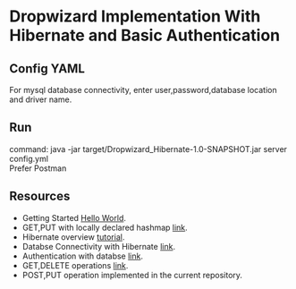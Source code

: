 # Dropwizard Implementation With Hibernate and Basic Authentication

## Config YAML
<p> For mysql database connectivity, enter user,password,database location and driver name. </p>

## Run
command: java -jar target/Dropwizard_Hibernate-1.0-SNAPSHOT.jar server config.yml <br>
Prefer Postman

## Resources

- Getting Started [Hello World](https://www.dropwizard.io/en/latest/getting-started.html).
- GET,PUT with locally declared hashmap [link](https://howtodoinjava.com/dropwizard/tutorial-and-hello-world-example/).
- Hibernate overview [tutorial](https://www.youtube.com/watch?v=VtCz0oPtfG0&ab_channel=edureka%21).
- Databse Connectivity with Hibernate [link](https://dzone.com/articles/getting-started-with-dropwizard-connecting-to-a-da).
- Authentication with databse [link](https://github.com/javaeeeee/DropBookmarks).
- GET,DELETE operations [link](https://github.com/javaeeeee/DropBookmarks).
- POST,PUT operation implemented in the current repository.


